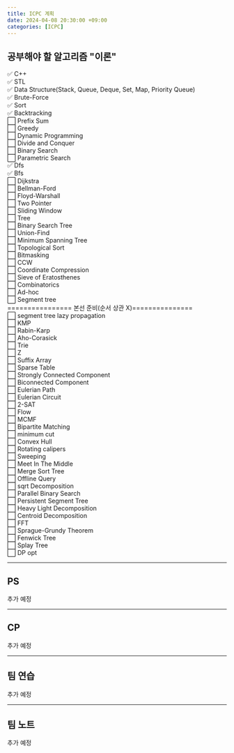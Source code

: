 ```yaml
---
title: ICPC 계획
date: 2024-04-08 20:30:00 +09:00
categories: [ICPC]
---
```


## **공부해야 할 알고리즘 "이론"**

✅ C++
<br>
✅ STL
<br>
✅ Data Structure(Stack, Queue, Deque, Set, Map, Priority Queue)
<br>
✅ Brute-Force
<br>
✅ Sort
<br>
✅ Backtracking
<br>
⬜ Prefix Sum
<br>
⬜ Greedy
<br>
⬜ Dynamic Programming
<br>
⬜ Divide and Conquer
<br>
⬜ Binary Search
<br>
⬜ Parametric Search
<br>
✅ Dfs
<br>
✅ Bfs
<br>
⬜ Dijkstra
<br>
⬜ Bellman-Ford
<br>
⬜ Floyd-Warshall
<br>
⬜ Two Pointer
<br>
⬜ Sliding Window
<br>
⬜ Tree
<br>
⬜ Binary Search Tree
<br>
⬜ Union-Find
<br>
⬜ Minimum Spanning Tree
<br>
⬜ Topological Sort
<br>
⬜ Bitmasking
<br>
⬜ CCW
<br>
⬜ Coordinate Compression
<br>
⬜ Sieve of Eratosthenes
<br>
⬜ Combinatorics
<br>
⬜ Ad-hoc
<br>
⬜ Segment tree
<br> ================ 본선 준비(순서 상관 X)=============== <br>
⬜ segment tree lazy propagation
<br>
⬜ KMP
<br>
⬜ Rabin-Karp
<br>
⬜ Aho-Corasick
<br>
⬜ Trie
<br>
⬜ Z
<br>
⬜ Suffix Array
<br>
⬜ Sparse Table
<br>
⬜ Strongly Connected Component
<br>
⬜ Biconnected Component
<br>
⬜ Eulerian Path
<br>
⬜ Eulerian Circuit
<br>
⬜ 2-SAT
<br>
⬜ Flow
<br>
⬜ MCMF
<br>
⬜ Bipartite Matching
<br>
⬜ minimum cut
<br>
⬜ Convex Hull
<br>
⬜ Rotating calipers
<br>
⬜ Sweeping
<br>
⬜ Meet In The Middle
<br>
⬜ Merge Sort Tree
<br>
⬜ Offline Query
<br>
⬜ sqrt Decomposition
<br>
⬜ Parallel Binary Search
<br>
⬜ Persistent Segment Tree
<br>
⬜ Heavy Light Decomposition
<br>
⬜ Centroid Decomposition
<br>
⬜ FFT
<br>
⬜ Sprague-Grundy Theorem
<br>
⬜ Fenwick Tree
<br>
⬜ Splay Tree
<br>
⬜ DP opt
<br>

---

## **PS**
추가 예정



---

## **CP**
추가 예정



---

## **팀 연습**
추가 예정



---

## **팀 노트**
추가 예정